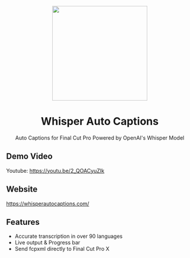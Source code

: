 <p align="center">
    <img height="256" src="https://github.com/shaishaicookie/fcpx-auto-captions/blob/main/Whisper%20Auto%20Captions/Assets.xcassets/AppIcon.appiconset/1024.png" />
</p>
<h1 align="center">Whisper Auto Captions</h1>
<p align="center">Auto Captions for Final Cut Pro Powered by OpenAI's Whisper Model</p>


## Demo Video
Youtube: https://youtu.be/2_QOACyuZIk


## Website
https://whisperautocaptions.com/

## Features
* Accurate transcription in over 90 languages
* Live output & Progress bar
* Send fcpxml directly to Final Cut Pro X






